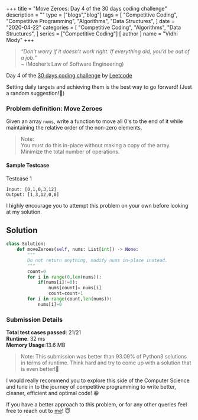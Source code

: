 +++
title = "Move Zeroes: Day 4 of the 30 days coding challenge"
description = ""
type = ["blogs","blog"]
tags = [
    "Competitive Coding",
    "Competitive Programming",
    "Algorithms",
    "Data Structures",
]
date = "2020-04-22"
categories = [
    "Competitive Coding",
    "Algorithms",
    "Data Structures",
]
series = ["Competitive Coding"]
[ author ]
  name = "Vidhi Mody"
+++
> *“Don’t worry if it doesn’t work right. If everything did, you’d be out of a job.”* \
> ~ (Mosher’s Law of Software Engineering)


Day 4 of the [30 days coding challenge](https://leetcode.com/explore/challenge/card/30-day-leetcoding-challenge/) by [Leetcode](https://leetcode.com/)

Setting daily targets and achieving them is the best way to go forward! (Just a random suggestion!:information_desk_person:)

### Problem definition: Move Zeroes 

Given an array `nums`, write a function to move all 0's to the end of it while maintaining the relative order of the non-zero elements.

> Note: \
    You must do this in-place without making a copy of the array. \
    Minimize the total number of operations.

#### Sample Testcase 

Testcase 1
```
Input: [0,1,0,3,12]
Output: [1,3,12,0,0]
```

I highly encourage you to attempt this problem on your own before looking at my solution.

## Solution

```python
class Solution:
    def moveZeroes(self, nums: List[int]) -> None:
        """
        Do not return anything, modify nums in-place instead.
        """
        count=0
        for i in range(0,len(nums)):
            if(nums[i]!=0):
                nums[count]= nums[i]
                count=count+1
        for i in range(count,len(nums)):
            nums[i]=0
```

### Submission Details

**Total test cases passed**: 21/21 \
**Runtime**: 32 ms \
**Memory Usage**:13.6 MB 

>Note: This submission was better than 93.09% of Python3 solutions in terms of runtime. Think hard and try to come up with a solution that is even better!:new_moon_with_face:

I would really recommend you to explore this side of the Computer Science and tune in to the journey of competitive programming to write better, cleaner, efficient and optimal code! :grinning:

If you have a better approach to this problem, or for any other queries feel free to reach out to [me]((https://www.linkedin.com/in/vidhi-mody-21629a150))! :innocent:



